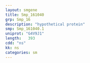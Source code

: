 ```yaml
---
layout: smgene
title: Smp_161040
grp: Smp_16
description: "hypothetical protein"
smp: Smp_161040.1
uniprot: "G4V9J1"
length:   393
cdd: "ns"
kk: ns
categories: sm
---
```

